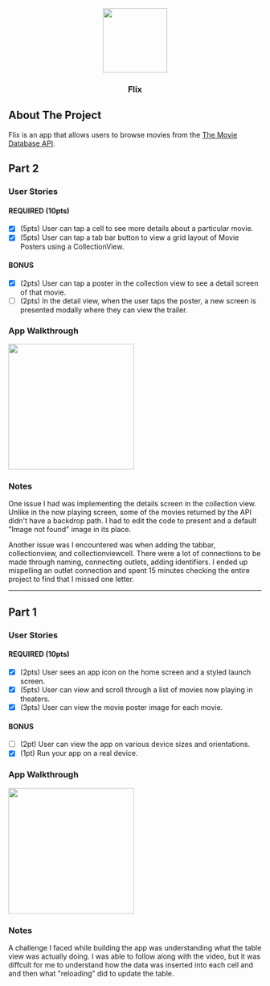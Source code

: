 <div align="center">
	<a href="https://github.com/foflores10/Flix">
		<img src="https://media.foflores.com/projects/flix/icon.png" width=128>
	</a>
	<h3>Flix</h3>
</div>

## About The Project

Flix is an app that allows users to browse movies from the [The Movie Database API](http://docs.themoviedb.apiary.io/#).

## Part 2

### User Stories

#### REQUIRED (10pts)

- [x] (5pts) User can tap a cell to see more details about a particular movie.
- [x] (5pts) User can tap a tab bar button to view a grid layout of Movie Posters using a CollectionView.

#### BONUS

- [x] (2pts) User can tap a poster in the collection view to see a detail screen of that movie.
- [ ] (2pts) In the detail view, when the user taps the poster, a new screen is presented modally where they can view the trailer.

### App Walkthrough

<img src="https://media.foflores.com/projects/flix/flix2.gif" width=250><br>

### Notes

One issue I had was implementing the details screen in the collection view. Unlike in the now playing screen, some of the movies returned by the API didn't have a backdrop path. I had to edit the code to present and a default "Image not found" image in its place.

Another issue was I encountered was when adding the tabbar, collectionview, and collectionviewcell. There were a lot of connections to be made through naming, connecting outlets, adding identifiers. I ended up mispelling an outlet connection and spent 15 minutes checking the entire project to find that I missed one letter.

---

## Part 1

### User Stories

#### REQUIRED (10pts)

- [x] (2pts) User sees an app icon on the home screen and a styled launch screen.
- [x] (5pts) User can view and scroll through a list of movies now playing in theaters.
- [x] (3pts) User can view the movie poster image for each movie.

#### BONUS

- [ ] (2pt) User can view the app on various device sizes and orientations.
- [x] (1pt) Run your app on a real device.

### App Walkthrough

<img src="https://media.foflores.com/projects/flix/flix.gif" width=250><br>

### Notes

A challenge I faced while building the app was understanding what the table view was actually doing. I was able to follow along with the video, but it was diffcult for me to understand how the data was inserted into each cell and and then what "reloading" did to update the table.
